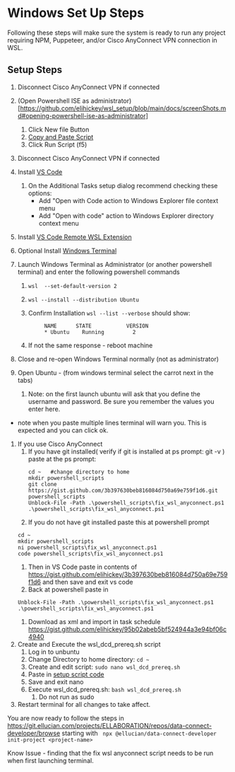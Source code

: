 Windows Set Up Steps
====================
Following these steps will make sure the system is ready to run any project requiring NPM, Puppeteer, and/or Cisco AnyConnect VPN connection in WSL.

Setup Steps
----------------
1. Disconnect Cisco AnyConnect VPN if connected
1. (Open Powershell ISE as administrator)[https://github.com/elihickey/wsl_setup/blob/main/docs/screenShots.md#opening-powershell-ise-as-administrator]
    1. Click New file Button
    1. [Copy and Paste Script](https://github.com/elihickey/wsl_setup/blob/main/installer.ps1)
    1. Click Run Script (f5)


1. Disconnect Cisco AnyConnect VPN if connected
1. Install [VS Code](https://code.visualstudio.com/download)
    1. On the Additional Tasks setup dialog recommend checking these options:
        - Add "Open with Code action to Windows Explorer file context menu
        - Add "Open with code" action to Windows Explorer directory context menu
1. Install [VS Code Remote WSL Extension](https://marketplace.visualstudio.com/items?itemName=ms-vscode-remote.remote-wsl)
1. Optional Install [Windows Terminal](https://docs.microsoft.com/en-us/windows/terminal/install)
1. Launch Windows Terminal as Administrator (or another powershell terminal) and enter the following powershell commands
    1. `wsl  --set-default-version 2`
    1. `wsl --install --distribution Ubuntu`
    1. Confirm Installation `wsl --list --verbose` should show:
            
                NAME      STATE           VERSION
                * Ubuntu    Running         2
   1. If not the same response - reboot machine
1. Close and re-open Windows Terminal normally (not as administrator)           
1. Open Ubuntu - (from windows terminal select the carrot next in the tabs)
    1. Note: on the first launch ubuntu will ask that you define the username and password.  Be sure you remember the values you enter here.
* note when you paste multiple lines terminal will warn you. This is expected and you can click ok.
1. If you use Cisco AnyConnect
    1.  If you have git installed( verify if git is installed at ps prompt: git -v ) paste at the ps prompt:
        ```
        cd ~   #change directory to home
        mkdir powershell_scripts 
        git clone https://gist.github.com/3b397630beb816084d750a69e759f1d6.git powershell_scripts
        Unblock-File -Path .\powershell_scripts\fix_wsl_anyconnect.ps1
        .\powershell_scripts\fix_wsl_anyconnect.ps1
        ```
    1. If you do not have git installed paste this at powershell prompt
	```
	cd ~   
	mkdir powershell_scripts 
	ni powershell_scripts\fix_wsl_anyconnect.ps1  
	code powershell_scripts\fix_wsl_anyconnect.ps1 
	```
    1. Then in VS Code paste in contents of https://gist.github.com/elihickey/3b397630beb816084d750a69e759f1d6 and then save and exit vs code
    1. Back at powershell paste in
	```
	Unblock-File -Path .\powershell_scripts\fix_wsl_anyconnect.ps1
	.\powershell_scripts\fix_wsl_anyconnect.ps1
	```
   1. Download as xml and import in task schedule https://gist.github.com/elihickey/95b02abeb5bf524944a3e94bf06c4940
4. Create and Execute the wsl_dcd_prereq.sh script
    1. Log in to unbuntu
    1. Change Directory to home directory: `cd ~` 
    1. Create and edit script: `sudo nano wsl_dcd_prereq.sh`
    1. Paste in [setup script code](https://gist.github.com/elihickey/3e10e713726d4786738536abed79d7d5)
    1. Save and exit nano
    1. Execute wsl_dcd_prereq.sh: `bash wsl_dcd_prereq.sh`
        1. Do not run as sudo 
5. Restart terminal for all changes to take affect.

You are now ready to follow the steps in https://git.ellucian.com/projects/ELLABORATION/repos/data-connect-developer/browse  starting with
` npx @ellucian/data-connect-developer init-project <project-name>`

Know Issue - finding that the fix wsl anyconnect script needs to be run when first launching terminal.
